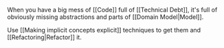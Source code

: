 When you have a big mess of [[Code]] full of [[Technical Debt]], it's full of obviously missing abstractions and parts of [[Domain Model|Model]].

Use [[Making implicit concepts explicit]] techniques to get them and [[Refactoring|Refactor]] it.
